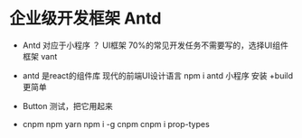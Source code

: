 # 企业级开发框架 Antd
- Antd 对应于小程序 ？
  UI框架 70%的常见开发任务不需要写的，选择UI组件框架
  vant

- antd 是react的组件库 现代的前端UI设计语言
npm i antd 小程序 安装 +build 更简单
- Button 测试，把它用起来
- cnpm npm yarn
  npm i -g cnpm
  cnpm i prop-types